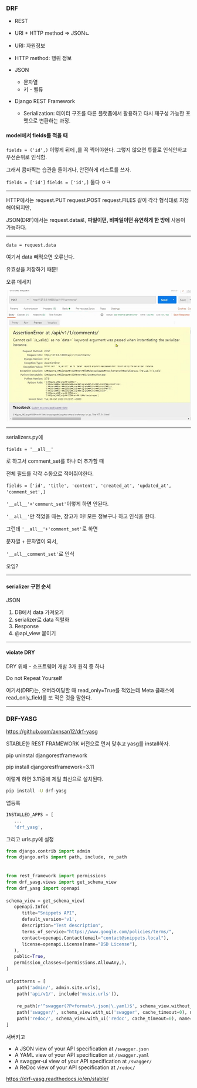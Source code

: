 ### DRF

* REST
* URI + HTTP method => JSONㄴ
* URI: 자원정보
* HTTP method: 행위 정보
* JSON
  * 문자열
  * 키 - 벨류



* Django REST Framework
  * Serialization: 데이터 구조를 다른 플랫폼에서 활용하고 다시 재구성 가능한 포맷으로 변환하는 과정.



#### model에서 fields를 적을 때

`fields = ('id',)` 이렇게 뒤에 ,를 꼭 찍어야한다. 그렇지 않으면 튜플로 인식안하고 우선순위로 인식함.

그래서 콤마찍는 습관을 들이거나, 안전하게 리스트를 쓰자.

`fields = ['id']` `fields = ['id',]` 둘다 ㅇㅋ



-----



HTTP에서는 request.PUT  request.POST  request.FILES 같이 각각 형식대로 지정해야되지만,

JSON(DRF)에서는 request.data로, **파일이던, 비파일이던 유연하게 한 방에** 사용이 가능하다.



-------



`data = request.data `

여기서 data 빼먹으면 오류난다.

유효성을 저장하기 때문!



오류 메세지

![image-20201006135654254](./image03.png)



----------



serializers.py에 

`fields = '__all__'`

로 하고서 comment_set를 하나 더 추가할 때

전체 필드를 각각 수동으로 적어줘야한다.

`fields = ['id', 'title', 'content', 'created_at', 'updated_at', 'comment_set',]`



`'__all__'+'comment_set'`이렇게 하면 안된다.

`'__all__'`만 적었을 때는, 장고가 아! 모든 정보구나 하고 인식을 한다. 

그런데 `'__all__'+'comment_set'`로 하면

문자열 + 문자열이 되서, 

`'__all__comment_set'`로 인식 

오잉?



-------

#### serializer 구현 순서

JSON

1. DB에서 data 가져오기
2. serializer로 data 직렬화
3. Response
4. @api_view 붙이기



-------

#### violate DRY

DRY 위배 - 소프트웨어 개발 3개 원칙 중 하나

Do not Repeat Yourself

여기서(DRF)는, 오버라이딩할 때 read_only=True를 적었는데 Meta 클래스에 read_only_field를 또 적은 것을 말한다. 



----------

### DRF-YASG

https://github.com/axnsan12/drf-yasg

STABLE한 REST FRAMEWORK 버전으로 먼저 맞추고 yasg를 install하자.

pip uninstal djangorestframework

pip install djangorestframework=3.11

이렇게 하면 3.11중에 제일 최신으로 설치된다.

```bash
pip install -U drf-yasg
```



앱등록

```python
INSTALLED_APPS = [
   ...
   'drf_yasg',
```



그리고 urls.py에 설정

```python
from django.contrib import admin
from django.urls import path, include, re_path


from rest_framework import permissions
from drf_yasg.views import get_schema_view
from drf_yasg import openapi

schema_view = get_schema_view(
   openapi.Info(
      title="Snippets API",
      default_version='v1',
      description="Test description",
      terms_of_service="https://www.google.com/policies/terms/",
      contact=openapi.Contact(email="contact@snippets.local"),
      license=openapi.License(name="BSD License"),
   ),
   public=True,
   permission_classes=(permissions.AllowAny,),
)

urlpatterns = [
    path('admin/', admin.site.urls),
    path('api/v1/', include('music.urls')),
    
    re_path(r'^swagger(?P<format>\.json|\.yaml)$', schema_view.without_ui(cache_timeout=0), name='schema-json'),
    path('swagger/', schema_view.with_ui('swagger', cache_timeout=0), name='schema-swagger-ui'),
    path('redoc/', schema_view.with_ui('redoc', cache_timeout=0), name='schema-redoc'),
]

```



서버키고 

- A JSON view of your API specification at `/swagger.json`
- A YAML view of your API specification at `/swagger.yaml`
- A swagger-ui view of your API specification at `/swagger/`
- A ReDoc view of your API specification at `/redoc/`



https://drf-yasg.readthedocs.io/en/stable/